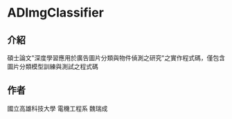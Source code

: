 # ADImgClassifier

## 介紹
碩士論文"深度學習應用於廣告圖片分類與物件偵測之研究"之實作程式碼，僅包含圖片分類模型訓練與測試之程式碼


## 作者
國立高雄科技大學 電機工程系 魏瑞成
